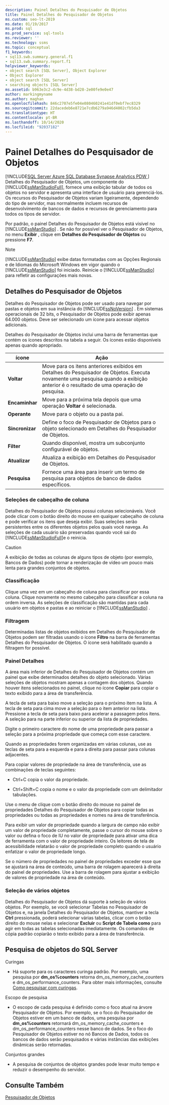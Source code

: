 ```yaml
---
description: Painel Detalhes do Pesquisador de Objetos
title: Painel Detalhes do Pesquisador de Objetos
ms.custom: seo-lt-2019
ms.date: 01/19/2017
ms.prod: sql
ms.prod_service: sql-tools
ms.reviewer: ''
ms.technology: ssms
ms.topic: conceptual
f1_keywords:
- sql13.swb.summary.general.f1
- sql13.swb.summary.report.f1
helpviewer_keywords:
- object search [SQL Server], Object Explorer
- Object Explorer
- object search [SQL Server]
- searching objects [SQL Server]
ms.assetid: b963e3c2-dc9e-4d38-bd28-2e00fe9e0e47
author: markingmyname
ms.author: maghan
ms.openlocfilehash: 846c2707e5fe04e080460241e41df0ebf7ec8329
ms.sourcegitcommit: 22dacedeb6e8721e7cdb6279a946d4002cfb5da3
ms.translationtype: HT
ms.contentlocale: pt-BR
ms.lasthandoff: 10/14/2020
ms.locfileid: "92037182"
---
```

# <a name="object-explorer-details-pane"></a>Painel Detalhes do Pesquisador de Objetos
[!INCLUDE[SQL Server Azure SQL Database Synapse Analytics PDW ](../../includes/applies-to-version/sql-asdb-asdbmi-asa-pdw.md)]
Detalhes do Pesquisador de Objetos, um componente do [!INCLUDE[ssManStudioFull](../../includes/ssmanstudiofull-md.md)], fornece uma exibição tabular de todos os objetos no servidor e apresenta uma interface de usuário para gerenciá-los. Os recursos do Pesquisador de Objetos variam ligeiramente, dependendo do tipo de servidor, mas normalmente incluem recursos de desenvolvimento de bancos de dados e recursos de gerenciamento para todos os tipos de servidor.  
  
Por padrão, o painel Detalhes do Pesquisador de Objetos está visível no [!INCLUDE[ssManStudio](../../includes/ssmanstudio-md.md)] . Se não for possível ver o Pesquisador de Objetos, no menu **Exibir** , clique em **Detalhes do Pesquisador de Objetos** ou pressione **F7**.  
  
> [!NOTE]  
> [!INCLUDE[ssManStudio](../../includes/ssmanstudio-md.md)] exibe datas formatadas com as Opções Regionais e de Idiomas do Microsoft Windows em vigor quando o [!INCLUDE[ssManStudio](../../includes/ssmanstudio-md.md)] foi iniciado. Reinicie o [!INCLUDE[ssManStudio](../../includes/ssmanstudio-md.md)] para refletir as configurações mais novas.  
  
## <a name="object-explorer-details"></a>Detalhes do Pesquisador de Objetos  
Detalhes do Pesquisador de Objetos pode ser usado para navegar por pastas e objetos em sua instância do [!INCLUDE[ssNoVersion](../../includes/ssnoversion-md.md)] . Em sistemas operacionais de 32 bits, o Pesquisador de Objetos pode exibir apenas 64.000 objetos. Deve ser selecionado um ícone para acessar objetos adicionais.  
  
Detalhes do Pesquisador de Objetos inclui uma barra de ferramentas que contém os ícones descritos na tabela a seguir. Os ícones estão disponíveis apenas quando apropriado.  
  
|ícone|Ação|  
|--------|----------|  
|**Voltar**|Move para os itens anteriores exibidos em Detalhes do Pesquisador de Objetos. Executa novamente uma pesquisa quando a exibição anterior é o resultado de uma operação de pesquisa.|  
|**Encaminhar**|Move para a próxima tela depois que uma operação **Voltar** é selecionada.|  
|**Operante**|Move para o objeto ou a pasta pai.|  
|**Sincronizar**|Define o foco de Pesquisador de Objetos para o objeto selecionado em Detalhes do Pesquisador de Objetos.|  
|**Filter**|Quando disponível, mostra um subconjunto configurável de objetos.|  
|**Atualizar**|Atualiza a exibição em Detalhes do Pesquisador de Objetos.|  
|**Pesquisa**|Fornece uma área para inserir um termo de pesquisa para objetos de banco de dados específicos.|  
  
### <a name="column-header-selections"></a>Seleções de cabeçalho de coluna  
Detalhes do Pesquisador de Objetos possui colunas selecionáveis. Você pode clicar com o botão direito do mouse em qualquer cabeçalho de coluna e pode verificar os itens que deseja exibir. Suas seleções serão persistentes entre os diferentes objetos pelos quais você navega. As seleções de cada usuário são preservadas quando você sai do [!INCLUDE[ssManStudioFull](../../includes/ssmanstudiofull-md.md)]e o reinicia.  
  
> [!CAUTION]  
> A exibição de todas as colunas de alguns tipos de objeto (por exemplo, Bancos de Dados) pode tornar a renderização de vídeo um pouco mais lenta para grandes conjuntos de objetos.  
  
### <a name="sorting"></a>Classificação  
Clique uma vez em um cabeçalho de coluna para classificar por essa coluna. Clique novamente no mesmo cabeçalho para classificar a coluna na ordem inversa. As seleções de classificação são mantidas para cada usuário em objetos e pastas e ao reiniciar o [!INCLUDE[ssManStudio](../../includes/ssmanstudio-md.md)] .  
  
### <a name="filtering"></a>Filtragem  
Determinadas listas de objetos exibidos em Detalhes do Pesquisador de Objetos podem ser filtradas usando o ícone **Filtro** na barra de ferramentas Detalhes do Pesquisador de Objetos. O ícone será habilitado quando a filtragem for possível.  
  
### <a name="details-pane"></a>Painel Detalhes  
A área mais inferior de Detalhes do Pesquisador de Objetos contém um painel que exibe determinados detalhes do objeto selecionado. Várias seleções de objetos mostram apenas a contagem dos objetos. Quando houver itens selecionados no painel, clique no ícone **Copiar** para copiar o texto exibido para a área de transferência.  
  
A tecla de seta para baixo move a seleção para o próximo item na lista. A tecla de seta para cima move a seleção para o item anterior na lista. Pressione a tecla de seta para baixo para acelerar a passagem pelos itens. A seleção para na parte inferior ou superior da lista de propriedades.  
  
Digite o primeiro caractere do nome de uma propriedade para passar a seleção para a próxima propriedade que começa com esse caractere.  
  
Quando as propriedades forem organizadas em várias colunas, use as teclas de seta para a esquerda e para a direita para passar para colunas adjacentes.  
  
Para copiar valores de propriedade na área de transferência, use as combinações de teclas seguintes:  
  
-   Ctrl+C copia o valor da propriedade.  
  
-   Ctrl+Shift+C copia o nome e o valor da propriedade com um delimitador tabulações.  
  
Use o menu de clique com o botão direito do mouse no painel de propriedades Detalhes do Pesquisador de Objetos para copiar todas as propriedades ou todas as propriedades e nomes na área de transferência.  
  
Para exibir um valor de propriedade quando a largura de campo não exibir um valor de propriedade completamente, passe o cursor do mouse sobre o valor ou defina o foco de IU no valor de propriedade para ativar uma dica de ferramenta com o valor de propriedade inteiro. Os leitores de tela de acessibilidade relatarão o valor de propriedade completo quando o usuário enfatizar o valor de propriedade longo.  
  
Se o número de propriedades no painel de propriedades exceder esse que se ajustará na área de conteúdo, uma barra de rolagem aparecerá à direita do painel de propriedades. Use a barra de rolagem para ajustar a exibição de valores de propriedade na área de conteúdo.  
  
### <a name="multiple-object-selection"></a>Seleção de vários objetos  
Detalhes do Pesquisador de Objetos dá suporte à seleção de vários objetos. Por exemplo, se você selecionar Tabelas no Pesquisador de Objetos e, na janela Detalhes do Pesquisador de Objetos, mantiver a tecla **Ctrl** pressionada, poderá selecionar várias tabelas, clicar com o botão direito do mouse nelas e selecionar **Excluir** ou **Script de Tabela como** para agir em todas as tabelas selecionadas imediatamente. Os comandos de cópia padrão copiarão o texto exibido para a área de transferência.  
  
## <a name="sql-server-object-search"></a>Pesquisa de objetos do SQL Server  
Curingas  
  
-   Há suporte para os caracteres curinga padrão. Por exemplo, uma pesquisa por **dm_os%counters** retorna dm_os_memory_cache_counters e dm_os_performance_counters. Para obter mais informações, consulte [Como pesquisar com curingas](../scripting/search-text-with-wildcards.md).  
  
Escopo de pesquisa  
  
-   O escopo de cada pesquisa é definido como o foco atual na árvore Pesquisador de Objetos. Por exemplo, se o foco do Pesquisador de Objetos estiver em um banco de dados, uma pesquisa por **dm_os%counters** retornará dm_os_memory_cache_counters e dm_os_performance_counters nesse banco de dados. Se o foco do Pesquisador de Objetos estiver no nó Bancos de Dados, todos os bancos de dados serão pesquisados e várias instâncias das exibições dinâmicas serão retornadas.  
  
Conjuntos grandes  
  
-   A pesquisa de conjuntos de objetos grandes pode levar muito tempo e reduzir o desempenho do servidor.  
  
## <a name="see-also"></a>Consulte Também  
[Pesquisador de Objetos](../../ssms/object/object-explorer.md)  
